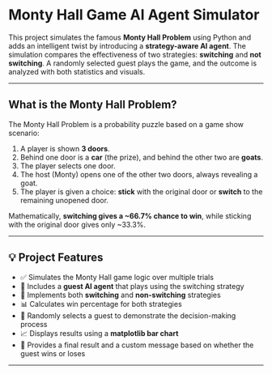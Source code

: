 #  Monty Hall Game AI Agent Simulator

This project simulates the famous **Monty Hall Problem** using Python and adds an intelligent twist by introducing a **strategy-aware AI agent**. The simulation compares the effectiveness of two strategies: **switching** and **not switching**. A randomly selected guest plays the game, and the outcome is analyzed with both statistics and visuals.

---

##  What is the Monty Hall Problem?

The Monty Hall Problem is a probability puzzle based on a game show scenario:

1. A player is shown **3 doors**.
2. Behind one door is a **car** (the prize), and behind the other two are **goats**.
3. The player selects one door.
4. The host (Monty) opens one of the other two doors, always revealing a goat.
5. The player is given a choice: **stick** with the original door or **switch** to the remaining unopened door.

Mathematically, **switching gives a ~66.7% chance to win**, while sticking with the original door gives only ~33.3%.

---

## 💡 Project Features

- ✅ Simulates the Monty Hall game logic over multiple trials
- 🤖 Includes a **guest AI agent** that plays using the switching strategy
- 🔁 Implements both **switching** and **non-switching** strategies
- 📊 Calculates win percentage for both strategies
- 👤 Randomly selects a guest to demonstrate the decision-making process
- 📈 Displays results using a **matplotlib bar chart**
- 💬 Provides a final result and a custom message based on whether the guest wins or loses

---



